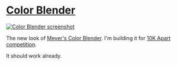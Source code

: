 # [Color Blender](http://nv.github.com/color-blender/)

[![Color Blender screenshot](http://nv.github.com/color-blender/screenshot.png)](http://nv.github.com/color-blender/)

The new look of [Meyer's Color Blender](http://meyerweb.com/eric/tools/color-blend/). 
I'm building it for [10K Apart competition](http://10k.aneventapart.com/). 

It should work already.
